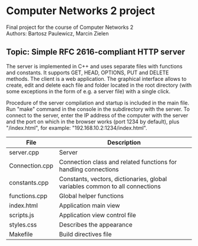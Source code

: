 # Computer Networks 2 project
Final project for the course of Computer Networks 2  
Authors: Bartosz Paulewicz, Marcin Zielen

## Topic: Simple RFC 2616-compliant HTTP server

The server is implemented in C++ and uses separate files with functions and constants.
It supports GET, HEAD, OPTIONS, PUT and DELETE methods.
The client is a web application. The graphical interface allows to create, edit and delete each file and folder
located in the root directory (with some exceptions in the form of e.g. a server file) with a single click.

Procedure of the server compilation and startup is included in the main file. Run "make" command in the console in the subdirectory with the server.
To connect to the server, enter the IP address of the computer with the server and the port on which in the browser
works (port 1234 by default), plus "/index.html", for example: "192.168.10.2:1234/index.html".

| File | Description |
| --- | --- |
| server.cpp | Server |
| Connection.cpp | Connection class and related functions for handling connections |
| constants.cpp | Constants, vectors, dictionaries, global variables common to all connections |
| functions.cpp | Global helper functions |
| index.html | Application main view |
| scripts.js | Application view control file |
| styles.css | Describes the appearance |
| Makefile | Build directives file |
